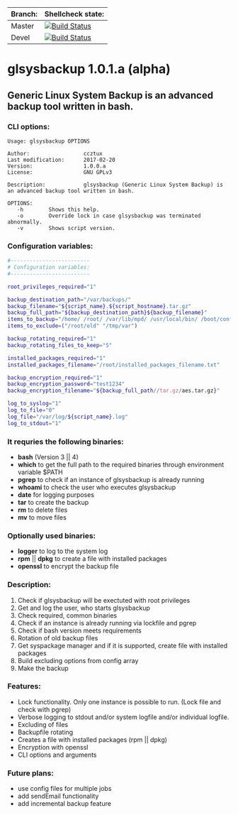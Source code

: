 | Branch: | Shellcheck state: |
| ------------- | ------------- |
| Master | [![Build Status](https://travis-ci.org/ccztux/glsysbackup.svg?branch=master)](https://travis-ci.org/ccztux/glsysbackup) |
| Devel  | [![Build Status](https://travis-ci.org/ccztux/glsysbackup.svg?branch=devel)](https://travis-ci.org/ccztux/glsysbackup) |



# glsysbackup 1.0.1.a (alpha)
## Generic Linux System Backup is an advanced backup tool written in bash.



### CLI options:
```
Usage: glsysbackup OPTIONS

Author:                 ccztux
Last modification:      2017-02-20
Version:                1.0.0.a
License:                GNU GPLv3

Description:            glsysbackup (Generic Linux System Backup) is an advanced backup tool written in bash.

OPTIONS:
   -h        Shows this help.
   -o	     Override lock in case glsysbackup was terminated abnormally.
   -v        Shows script version.
```



### Configuration variables:
```bash
#-------------------------
# Configuration variables:
#-------------------------

root_privileges_required="1"

backup_destination_path="/var/backups/"
backup_filename="${script_name}.${script_hostname}.tar.gz"
backup_full_path="${backup_destination_path}${backup_filename}"
items_to_backup="/home/ /root/ /var/lib/mpd/ /usr/local/bin/ /boot/config.txt"
items_to_exclude=("/root/old" "/tmp/var")

backup_rotating_required="1"
backup_rotating_files_to_keep="5"

installed_packages_required="1"
installed_packages_filename="/root/installed_packages_filename.txt"

backup_encryption_required="1"
backup_encryption_password="test1234"
backup_encryption_filename="${backup_full_path//tar.gz/aes.tar.gz}"

log_to_syslog="1"
log_to_file="0"
log_file="/var/log/${script_name}.log"
log_to_stdout="1"
```



### It requries the following binaries:
- **bash** (Version 3 || 4)
- **which** to get the full path to the required binaries through environment variable $PATH
- **pgrep** to check if an instance of glsysbackup is already running
- **whoami** to check the user who executes glsysbackup
- **date** for logging purposes
- **tar** to create the backup
- **rm** to delete files
- **mv** to move files



### Optionally used binaries:
- **logger** to log to the system log
- **rpm** || **dpkg** to create a file with installed packages
- **openssl** to encrypt the backup file



### Description:
1. Check if glsysbackup will be exectuted with root privileges
2. Get and log the user, who starts glsysbackup
3. Check required, common binaries
4. Check if an instance is already running via lockfile and pgrep
5. Check if bash version meets requirements
6. Rotation of old backup files
7. Get syspackage manager and if it is supported, create file with installed packages
8. Build excluding options from config array
9. Make the backup



### Features:
- Lock functionality. Only one instance is possible to run. (Lock file and check with pgrep)
- Verbose logging to stdout and/or system logfile and/or individual logfile.
- Excluding of files
- Backupfile rotating
- Creates a file with installed packages (rpm || dpkg)
- Encryption with openssl
- CLI options and arguments



### Future plans:
- use config files for multiple jobs
- add sendEmail functionality
- add incremental backup feature
